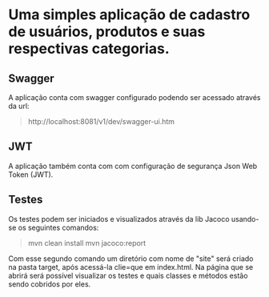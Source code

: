 # Uma simples aplicação de cadastro de usuários, produtos e suas respectivas categorias.

## Swagger
A aplicação conta com swagger configurado podendo ser acessado através da url: 
> http://localhost:8081/v1/dev/swagger-ui.htm

## JWT
A aplicação também conta com com configuração de segurança Json Web Token (JWT).

## Testes
Os testes podem ser iniciados e visualizados através da lib Jacoco usando-se os seguintes comandos:
> mvn clean install
> mvn jacoco:report

Com esse segundo comando um diretório com nome de "site" será criado na pasta target, após acessá-la clie=que em index.html. Na página que se abrirá será possível visualizar os testes e quais classes e métodos estão sendo cobridos por eles.

